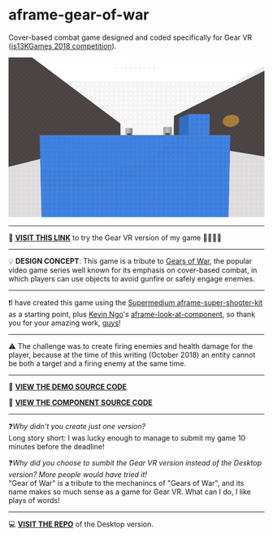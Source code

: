 # aframe-gear-of-war
Cover-based combat game designed and coded specifically for Gear VR ([js13KGames 2018 competition](https://js13kgames.com/entries/gear-of-war "js13KGames 2018 competition")).

![](https://raw.githubusercontent.com/thedart76/aframe-gear-of-war/master/gear-of-war-github.gif)

------------

📲 [**VISIT THIS LINK**](https://thedart76.github.io/aframe-gear-of-war/ "VISIT THIS LINK") to try the Gear VR version of my game 🔴🔴🔴🔫

------------

💡 **DESIGN CONCEPT**: This game is a tribute to [Gears of War](https://en.wikipedia.org/wiki/Gears_of_War "Gears of War"), the popular video game series well known for its emphasis on cover-based combat, in which players can use objects to avoid gunfire or safely engage enemies.

------------

❗I have created this game using the [Supermedium aframe-super-shooter-kit](https://github.com/supermedium/aframe-super-shooter-kit "Supermedium aframe-super-shooter-kit") as a starting point, plus [Kevin Ngo](https://github.com/ngokevin "Kevin Ngo")'s [aframe-look-at-component](https://github.com/ngokevin/kframe/tree/master/components/look-at/ "aframe-look-at-component"), so thank you for your amazing work, [guys](https://github.com/supermedium "guys")!

------------

⚠️ The challenge was to create firing enemies and health damage for the player, because at the time of this writing (October 2018) an entity cannot be both a target and a firing enemy at the same time.

------------

👀 **[VIEW THE DEMO SOURCE CODE](https://github.com/thedart76/aframe-gear-of-war/blob/master/index.html "VIEW THE DEMO SOURCE CODE")**

👀 **[VIEW THE COMPONENT SOURCE CODE](https://github.com/thedart76/aframe-gear-of-war/blob/master/js/gow-components.js "VIEW THE COMPONENT SOURCE CODE")**

------------

❓*Why didn't you create just one version?*<br/>Long story short: I was lucky enough to manage to submit my game 10 minutes before the deadline!

❓*Why did you choose to sumbit the Gear VR version instead of the Desktop version? More people would have tried it!*<br/>"Gear of War" is a tribute to the mechanincs of "Gears of War", and its name makes so much sense as a game for Gear VR. What can I do, I like plays of words!

------------

💻 **[VISIT THE REPO](https://github.com/thedart76/aframe-gear-of-war-desktop "VISIT THE REPO")** of the Desktop version.
